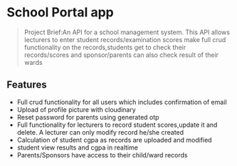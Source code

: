 # School Portal app



> Project Brief:An API for a school management system. This API allows lecturers to enter student records/examination scores make full crud functionality on the records,students get to check their records/scores and sponsor/parents can also check result of their wards



## Features

- Full crud functionality for all users which includes confirmation of email
- Upload of profile picture with cloudinary
- Reset password for parents using generated otp
- Full functionality for lecturers to record student scores,update it and delete.
A lecturer can only modify record he/she created
- Calculation of student cgpa as records are uploaded and modified
- student view results and cgpa in realtime
- Parents/Sponsors have access to their child/ward records
